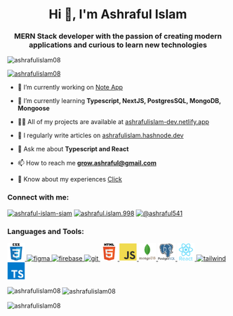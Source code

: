 <h1 align="center">Hi 👋, I'm Ashraful Islam</h1>
<h3 align="center">MERN Stack developer with the passion of creating modern applications and curious to learn new technologies</h3>

<p align="left"> <img src="https://komarev.com/ghpvc/?username=ashrafulislam08&label=Profile%20views&color=0e75b6&style=flat" alt="ashrafulislam08" /> </p>

<p align="left"> <a href="https://github.com/ryo-ma/github-profile-trophy"><img src="https://github-profile-trophy.vercel.app/?username=ashrafulislam08" alt="ashrafulislam08" /></a> </p>

- 🔭 I’m currently working on [Note App]()

- 🌱 I’m currently learning **Typescript, NextJS, PostgresSQL, MongoDB, Mongoose**

- 👨‍💻 All of my projects are available at [ashrafulislam-dev.netlify.app](ashrafulislam-dev.netlify.app)

- 📝 I regularly write articles on [ashrafulislam.hashnode.dev](ashrafulislam.hashnode.dev)

- 💬 Ask me about **Typescript and React**

- 📫 How to reach me **grow.ashraful@gmail.com**

- 📄 Know about my experiences [Click](https://docs.google.com/document/d/1KDp2KTsbXUUuWjAeZ5ySpIwTwDt_V4s7J7XIz12iPy0/edit?usp=sharing)

<h3 align="left">Connect with me:</h3>
<p align="left">
<a href="https://linkedin.com/in/ashraful-islam-siam" target="blank"><img align="center" src="https://raw.githubusercontent.com/rahuldkjain/github-profile-readme-generator/master/src/images/icons/Social/linked-in-alt.svg" alt="ashraful-islam-siam" height="30" width="40" /></a>
<a href="https://fb.com/ashraful.islam.998" target="blank"><img align="center" src="https://raw.githubusercontent.com/rahuldkjain/github-profile-readme-generator/master/src/images/icons/Social/facebook.svg" alt="ashraful.islam.998" height="30" width="40" /></a>
<a href="https://hashnode.com/@ashraful541" target="blank"><img align="center" src="https://raw.githubusercontent.com/rahuldkjain/github-profile-readme-generator/master/src/images/icons/Social/hashnode.svg" alt="@ashraful541" height="30" width="40" /></a>
</p>

<h3 align="left">Languages and Tools:</h3>
<p align="left"> <a href="https://www.w3schools.com/css/" target="_blank" rel="noreferrer"> <img src="https://raw.githubusercontent.com/devicons/devicon/master/icons/css3/css3-original-wordmark.svg" alt="css3" width="40" height="40"/> </a> <a href="https://www.figma.com/" target="_blank" rel="noreferrer"> <img src="https://www.vectorlogo.zone/logos/figma/figma-icon.svg" alt="figma" width="40" height="40"/> </a> <a href="https://firebase.google.com/" target="_blank" rel="noreferrer"> <img src="https://www.vectorlogo.zone/logos/firebase/firebase-icon.svg" alt="firebase" width="40" height="40"/> </a> <a href="https://git-scm.com/" target="_blank" rel="noreferrer"> <img src="https://www.vectorlogo.zone/logos/git-scm/git-scm-icon.svg" alt="git" width="40" height="40"/> </a> <a href="https://www.w3.org/html/" target="_blank" rel="noreferrer"> <img src="https://raw.githubusercontent.com/devicons/devicon/master/icons/html5/html5-original-wordmark.svg" alt="html5" width="40" height="40"/> </a> <a href="https://developer.mozilla.org/en-US/docs/Web/JavaScript" target="_blank" rel="noreferrer"> <img src="https://raw.githubusercontent.com/devicons/devicon/master/icons/javascript/javascript-original.svg" alt="javascript" width="40" height="40"/> </a> <a href="https://www.mongodb.com/" target="_blank" rel="noreferrer"> <img src="https://raw.githubusercontent.com/devicons/devicon/master/icons/mongodb/mongodb-original-wordmark.svg" alt="mongodb" width="40" height="40"/> </a> <a href="https://www.postgresql.org" target="_blank" rel="noreferrer"> <img src="https://raw.githubusercontent.com/devicons/devicon/master/icons/postgresql/postgresql-original-wordmark.svg" alt="postgresql" width="40" height="40"/> </a> <a href="https://reactjs.org/" target="_blank" rel="noreferrer"> <img src="https://raw.githubusercontent.com/devicons/devicon/master/icons/react/react-original-wordmark.svg" alt="react" width="40" height="40"/> </a> <a href="https://tailwindcss.com/" target="_blank" rel="noreferrer"> <img src="https://www.vectorlogo.zone/logos/tailwindcss/tailwindcss-icon.svg" alt="tailwind" width="40" height="40"/> </a> <a href="https://www.typescriptlang.org/" target="_blank" rel="noreferrer"> <img src="https://raw.githubusercontent.com/devicons/devicon/master/icons/typescript/typescript-original.svg" alt="typescript" width="40" height="40"/> </a> </p>

<p><img align="left" src="https://github-readme-stats.vercel.app/api/top-langs?username=ashrafulislam08&show_icons=true&locale=en&layout=compact" alt="ashrafulislam08" /></p>

<p>&nbsp;<img align="center" src="https://github-readme-stats.vercel.app/api?username=ashrafulislam08&show_icons=true&locale=en" alt="ashrafulislam08" /></p>

<p><img align="center" src="https://github-readme-streak-stats.herokuapp.com/?user=ashrafulislam08&" alt="ashrafulislam08" /></p>
